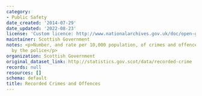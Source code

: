 ```yaml
---
category:
- Public Safety
date_created: '2014-07-29'
date_updated: '2022-08-23'
license: 'Custom licence: http://www.nationalarchives.gov.uk/doc/open-government-licence/version/3/'
maintainer: Scottish Government
notes: <p>Number, and rate per 10,000 population, of crimes and offences recorded
  by the police</p>
organization: Scottish Government
original_dataset_link: http://statistics.gov.scot/data/recorded-crime
records: null
resources: []
schema: default
title: Recorded Crimes and Offences
---
```

